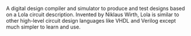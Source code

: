 A digital design compiler and simulator to produce and test designs based on a Lola circuit description. 
Invented by Niklaus Wirth, Lola is similar to other high-level circuit design languages like VHDL and Verilog except much simpler to learn and use.
